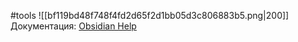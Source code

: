 #tools 
![[bf119bd48f748f4fd2d65f2d1bb05d3c806883b5.png|200]]
Документация: [Obsidian Help](https://help.obsidian.md)

